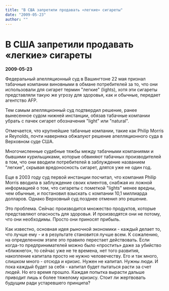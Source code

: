 ```yaml
---
title: "В США запретили продавать «легкие» сигареты"
date: "2009-05-23"
author: ""
---
```


# В США запретили продавать «легкие» сигареты

**2009-05-23** 

Федеральный апелляционный суд в Вашингтоне 22 мая признал табачные компании виновными в обмане потребителей за то, что они использовали для сигарет термин "легкие" (lights), хотя эти сигареты представляли такую же угрозу для здоровья, как и обычные, передает агентство AFP.

Тем самым апелляционный суд подтвердил решение, ранее вынесенное судом нижней инстанции, обязав табачные компании убрать с пачек сигарет обозначения "light" или "natural".

Отмечается, что крупнейшие табачные компании, такие как Philip Morris и Reynolds, почти наверняка обжалуют решение апелляционного суда в Верховном суде США.

Многочисленные судебные тяжбы между табачными компаниями и бывшими курильщиками, которые обвиняют табачных производителей в том, что они вводили потребителей в заблуждение названием "легкие", скрывая вредоносность сигарет, длятся уже не один год.

Еще в 2003 году суд первой инстанции посчитал, что компания Philip Morris вводила в заблуждение своих клиентов, снабжая их ложной информацией о том, что сигареты с пометкой "lights" менее вредны, чем обычные, и постановил взыскать с компании 10,1 миллиарда долларов. Однако Верховный суд позднее отменил это решение.

Это проблема. Сейчас производится множество продуктов, которые представляют опасность для здоровья. И производятся они не потому, что они необходимы. Просто они приносят прибыль.

Как известно, основная идея рыночной экономики - каждый делает то, что лучше ему - и в результате становится лучше всем. К сожалению, на определенном этапе это правило перестает действовать. Если когда-то предпринимателей можно было «простить» даже за убийство «ближнего», то сейчас уже не те времена, нет того развития, накопление капитала просто не нужно человечеству. Его и так много, слишком много - отсюда и кризис. Нужен не капитал. Нужны люди. И пока каждый будет за себя - капитал будет пытаться расти за счет людей. Но его время прошло. Каждая попытка вырасти дальше приводит лишь к более тяжелому кризису. Стоит ли жертвовать будущим ради устаревшего принципа?
